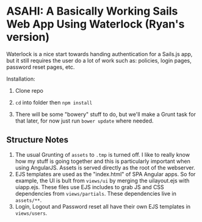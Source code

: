 # ASAHI: A Basically Working Sails Web App Using Waterlock (Ryan's version)

Waterlock is a nice start towards handing authentication for a Sails.js app, but it still requires the user do a lot
of work such as: policies, login pages, password reset pages, etc.

Installation:

1. Clone repo

2. `cd` into folder then `npm install`

3. There will be some "bowery" stuff to do, but we'll make a Grunt task for that later, for now just run `bower update`
where needed.


Structure Notes
---------------

1. The usual Grunting of `assets` to `.tmp` is turned off. I like to really know how my stuff is going together and this
   is particularly important when using AngularJS. Assets is served directly as the root of the webserver.
   <br>
2. EJS templates are used as the "index.html" of SPA Angular apps. So for example, the UI is bult from `views/ui` by
    merging the uilayout.ejs with uiapp.ejs. These files use EJS includes to grab JS and CSS dependencies from `views/partials`.
    These dependencies live in `assets/**`. 
    <br>
3. Login, Logout and Password reset all have their own EJS templates in `views/users`.
    <br>

